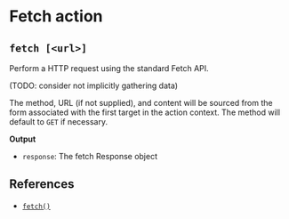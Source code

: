# Fetch action

## `fetch [<url>]`

Perform a HTTP request using the standard Fetch API.

(TODO: consider not implicitly gathering data)

The method, URL (if not supplied), and content will be sourced from the form
associated with the first target in the action context. The method will default
to `GET` if necessary.

**Output**

- `response`: The fetch Response object

## References

- [`fetch()`](https://developer.mozilla.org/docs/Web/API/Window/fetch)
